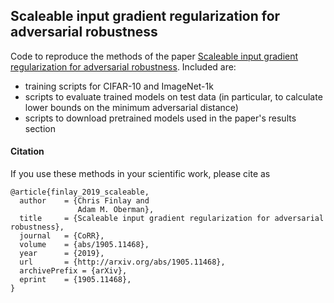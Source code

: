 ## Scaleable input gradient regularization for adversarial robustness

Code to reproduce the methods of the paper [Scaleable input gradient regularization for
adversarial robustness](https://arxiv.org/abs/1905.11468). Included are:
* training scripts for CIFAR-10 and ImageNet-1k
* scripts to evaluate trained models on test data (in particular, to calculate lower bounds on the minimum adversarial distance)
* scripts to download pretrained models used in the paper's results section

#### Citation
If you use these methods in your scientific work, please cite as
```
@article{finlay_2019_scaleable,
  author    = {Chris Finlay and
               Adam M. Oberman},
  title     = {Scaleable input gradient regularization for adversarial robustness},
  journal   = {CoRR},
  volume    = {abs/1905.11468},
  year      = {2019},
  url       = {http://arxiv.org/abs/1905.11468},
  archivePrefix = {arXiv},
  eprint    = {1905.11468},
}
```
